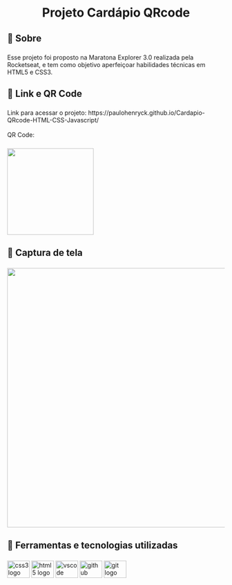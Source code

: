 <h1 align="center">Projeto Cardápio QRcode</h1>

###

<h2 align="left">🎯 Sobre</h2>

###

<p align="left">Esse projeto foi proposto na Maratona Explorer 3.0 realizada pela Rocketseat, e tem como objetivo aperfeiçoar habilidades técnicas em HTML5 e CSS3.</p>

###

<h2 align="left">🔗 Link e QR Code</h2>

###

<p align="left">Link para acessar o projeto: https://paulohenryck.github.io/Cardapio-QRcode-HTML-CSS-Javascript/<br><br>QR Code:</p>

###

<div align="left">
  <img height="200" src="https://iili.io/U4O2se.md.png"  />
</div>

###

<h2 align="left">📸 Captura de tela</h2>

###

<div align="center">
  <img height="600" src="https://i.imgur.com/qLzava8.png"  />
</div>

###

<h2 align="left">🚀 Ferramentas e tecnologias utilizadas</h2>

###

<div align="left">
  <img src="https://cdn.jsdelivr.net/gh/devicons/devicon/icons/css3/css3-original.svg" height="40" width="52" alt="css3 logo"  />
  <img src="https://cdn.jsdelivr.net/gh/devicons/devicon/icons/html5/html5-original.svg" height="40" width="52" alt="html5 logo"  />
  <img src="https://cdn.jsdelivr.net/gh/devicons/devicon/icons/vscode/vscode-original.svg" height="40" width="52" alt="vscode logo"  />
  <img src="https://cdn.jsdelivr.net/gh/devicons/devicon/icons/github/github-original.svg" height="40" width="52" alt="github logo"  />
  <img src="https://cdn.jsdelivr.net/gh/devicons/devicon/icons/git/git-original.svg" height="40" width="52" alt="git logo"  />
</div>

###